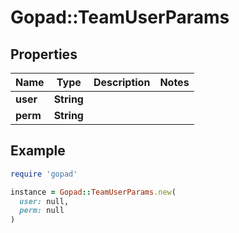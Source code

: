 # Gopad::TeamUserParams

## Properties

| Name | Type | Description | Notes |
| ---- | ---- | ----------- | ----- |
| **user** | **String** |  |  |
| **perm** | **String** |  |  |

## Example

```ruby
require 'gopad'

instance = Gopad::TeamUserParams.new(
  user: null,
  perm: null
)
```

